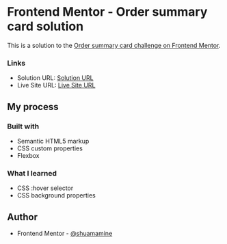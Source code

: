 # Frontend Mentor - Order summary card solution

This is a solution to the [Order summary card challenge on Frontend Mentor](https://www.frontendmentor.io/challenges/order-summary-component-QlPmajDUj). 

### Links

- Solution URL: [Solution URL](https://www.frontendmentor.io/solutions/order-summary-card-component-challenge-I8WBPcaCrt)
- Live Site URL: [Live Site URL](https://ordersummary-card-challenge.netlify.app/)

## My process

### Built with

- Semantic HTML5 markup
- CSS custom properties
- Flexbox

### What I learned

- CSS :hover selector
- CSS background properties

 ## Author
  
- Frontend Mentor - [@shuamamine](https://www.frontendmentor.io/profile/shuamamine)
